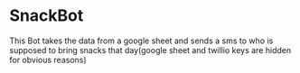# SnackBot
This Bot takes the data from a google sheet and sends a sms to who is supposed to bring snacks that day(google sheet and twillio keys are hidden for obvious reasons)
